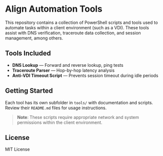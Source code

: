 # Align Automation Tools

This repository contains a collection of PowerShell scripts and tools used to automate tasks within a client environment (such as a VDI). These tools assist with DNS verification, traceroute data collection, and session management, among others.

## Tools Included

- **DNS Lookup** — Forward and reverse lookup, ping tests
- **Traceroute Parser** — Hop-by-hop latency analysis
- **Anti-VDI Timeout Script** — Prevents session timeout during idle periods

## Getting Started

Each tool has its own subfolder in `tools/`  with documentation and scripts. Review their `README.md` files for usage instructions.

> **Note**: These scripts require appropriate network and system permissions within the client environment.

## License

MIT License
